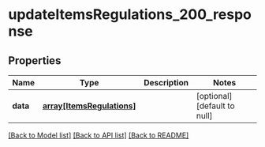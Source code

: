 # updateItemsRegulations_200_response

## Properties
Name | Type | Description | Notes
------------ | ------------- | ------------- | -------------
**data** | [**array[ItemsRegulations]**](ItemsRegulations.md) |  | [optional] [default to null]

[[Back to Model list]](../README.md#documentation-for-models) [[Back to API list]](../README.md#documentation-for-api-endpoints) [[Back to README]](../README.md)


